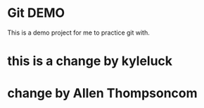 # Git DEMO

This is a demo project for me to practice git with.

# this is a change by kyleluck
# change by Allen Thompsoncom
